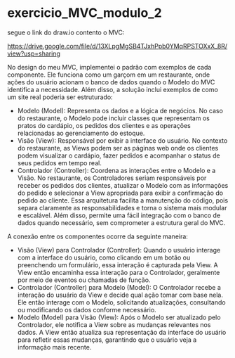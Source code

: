 # exercicio_MVC_modulo_2

segue o link do draw.io contento o MVC:

https://drive.google.com/file/d/13XLpgMgSB4TJxhPpb0YMqRPSTOXxX_8R/view?usp=sharing



   No design do meu MVC, implementei o padrão com exemplos de cada componente. Ele funciona como um garçom em um restaurante, onde ações do usuário acionam o banco de dados quando o Modelo do MVC identifica a necessidade. Além disso, a solução inclui exemplos de como um site real poderia ser estruturado:

  - Modelo (Model): Representa os dados e a lógica de negócios. No caso do restaurante, o Modelo pode incluir classes que representam os pratos do cardápio, os pedidos dos clientes e as operações relacionadas ao gerenciamento do estoque.
  - Visão (View): Responsável por exibir a interface do usuário. No contexto do restaurante, as Views podem ser as páginas web onde os clientes podem visualizar o cardápio, fazer pedidos e acompanhar o status de seus pedidos em tempo real.
  - Controlador (Controller): Coordena as interações entre o Modelo e a Visão. No restaurante, os Controladores seriam responsáveis por receber os pedidos dos clientes, atualizar o Modelo com as informações do pedido e selecionar a View apropriada para exibir a confirmação do pedido ao cliente.
Essa arquitetura facilita a manutenção do código, pois separa claramente as responsabilidades e torna o sistema mais modular e escalável. Além disso, permite uma fácil integração com o banco de dados quando necessário, sem comprometer a estrutura geral do MVC.

A conexão entre os componentes ocorre da seguinte maneira:

  - Visão (View) para Controlador (Controller):
Quando o usuário interage com a interface do usuário, como clicando em um botão ou preenchendo um formulário, essa interação é capturada pela View.
A View então encaminha essa interação para o Controlador, geralmente por meio de eventos ou chamadas de função.
  - Controlador (Controller) para Modelo (Model):
O Controlador recebe a interação do usuário da View e decide qual ação tomar com base nela.
Ele então interage com o Modelo, solicitando atualizações, consultando ou modificando os dados conforme necessário.
  - Modelo (Model) para Visão (View):
Após o Modelo ser atualizado pelo Controlador, ele notifica a View sobre as mudanças relevantes nos dados.
A View então atualiza sua representação da interface do usuário para refletir essas mudanças, garantindo que o usuário veja a informação mais recente.
